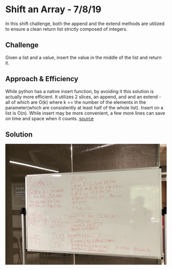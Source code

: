 # Shift an Array - 7/8/19

In this shift challenge, both the append and the extend methods are utilized to ensure a clean return list strictly composed of integers.

## Challenge

Given a list and a value, insert the value in the middle of the list and return it.

## Approach & Efficiency

While python has a native insert function, by avoiding it this solution is actually more efficient. It utilizes 2 slices, an append, and and an extend - all of which are O(k) where k == the number of the elements in the parameter(which are consistently at least half of the whole list). Insert on a list is O(n). While insert may be more convenient, a few more lines can save on time and space when it counts.
 [source](https://wiki.python.org/moin/TimeComplexity)

## Solution

![shift_array_whiteboard](../../assets/arrayShift.jpeg)
